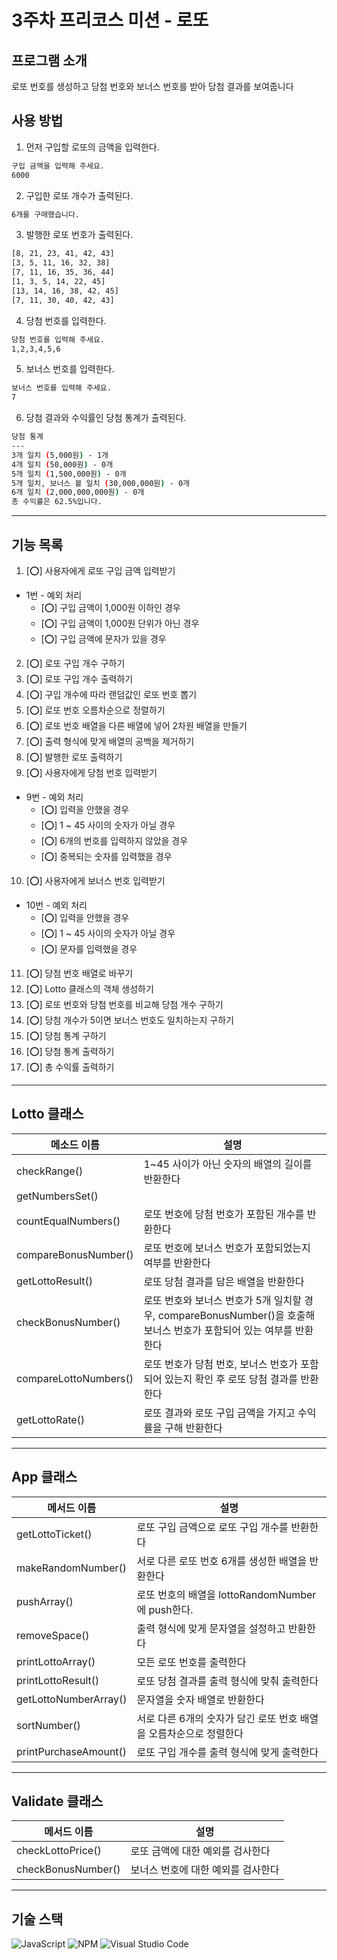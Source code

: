 # 3주차 프리코스 미션 - 로또

## 프로그램 소개
로또 번호를 생성하고 당첨 번호와 보너스 번호를 받아 당첨 결과를 보여줍니다

## 사용 방법
1. 먼저 구입할 로또의 금액을 입력한다.
~~~bash
구입 금액을 입력해 주세요.
6000
~~~~

2. 구입한 로또 개수가 출력된다.
~~~bash
6개를 구매했습니다.
~~~

3. 발행한 로또 번호가 출력된다.
~~~bash
[8, 21, 23, 41, 42, 43]
[3, 5, 11, 16, 32, 38]
[7, 11, 16, 35, 36, 44]
[1, 3, 5, 14, 22, 45]
[13, 14, 16, 38, 42, 45]
[7, 11, 30, 40, 42, 43]
~~~

4. 당첨 번호를 입력한다.
~~~bash
당첨 번호를 입력해 주세요.
1,2,3,4,5,6
~~~

5. 보너스 번호를 입력한다.
~~~bash
보너스 번호를 입력해 주세요.
7
~~~

6. 당첨 결과와 수익률인 당첨 통계가 출력된다.
~~~bash
당첨 통계
---
3개 일치 (5,000원) - 1개
4개 일치 (50,000원) - 0개
5개 일치 (1,500,000원) - 0개
5개 일치, 보너스 볼 일치 (30,000,000원) - 0개
6개 일치 (2,000,000,000원) - 0개
총 수익률은 62.5%입니다.
~~~



------------
## 기능 목록
1.  [⭕] 사용자에게 로또 구입 금액 입력받기

* 1번 - 예외 처리
    * [⭕] 구입 금액이 1,000원 이하인 경우
    * [⭕] 구입 금액이 1,000원 단위가 아닌 경우
    * [⭕] 구입 금액에 문자가 있을 경우
 
2. [⭕] 로또 구입 개수 구하기
3. [⭕] 로또 구입 개수 출력하기
4. [⭕] 구입 개수에 따라 랜덤값인 로또 번호 뽑기
5. [⭕] 로또 번호 오름차순으로 정렬하기
6. [⭕] 로또 번호 배열을 다른 배열에 넣어 2차원 배열을 만들기
7. [⭕] 출력 형식에 맞게 배열의 공백을 제거하기
8. [⭕] 발행한 로또 출력하기
9. [⭕] 사용자에게 당첨 번호 입력받기

* 9번 - 예외 처리
    * [⭕] 입력을 안했을 경우
    * [⭕] 1 ~ 45 사이의 숫자가 아닐 경우
    * [⭕] 6개의 번호를 입력하지 않았을 경우
    * [⭕] 중복되는 숫자를 입력했을 경우

10. [⭕] 사용자에게 보너스 번호 입력받기

* 10번 - 예외 처리
    * [⭕] 입력을 안했을 경우
    * [⭕] 1 ~ 45 사이의 숫자가 아닐 경우
    * [⭕] 문자를 입력했을 경우

11. [⭕] 당첨 번호 배열로 바꾸기
12. [⭕] Lotto 클래스의 객체 생성하기
13. [⭕] 로또 번호와 당첨 번호를 비교해 당첨 개수 구하기
14. [⭕] 당첨 개수가 5이면 보너스 번호도 일치하는지 구하기
15. [⭕] 당첨 통계 구하기
16. [⭕] 당첨 통계 출력하기
17. [⭕] 총 수익률 출력하기

-------
## Lotto 클래스

|메소드 이름|설명|
|---------|-------------------|
|checkRange()|1~45 사이가 아닌 숫자의 배열의 길이를 반환한다|
|getNumbersSet()|
|countEqualNumbers()|로또 번호에 당첨 번호가 포함된 개수를 반환한다|
|compareBonusNumber()|로또 번호에 보너스 번호가 포함되었는지 여부를 반환한다|
|getLottoResult()|로또 당첨 결과를 담은 배열을 반환한다|
|checkBonusNumber()|로또 번호와 보너스 번호가 5개 일치할 경우, compareBonusNumber()을 호출해 보너스 번호가 포함되어 있는 여부를 반환한다|
|compareLottoNumbers()| 로또 번호가 당첨 번호, 보너스 번호가 포함되어 있는지 확인 후 로또 당첨 결과를 반환한다|
|getLottoRate()|로또 결과와 로또 구입 금액을 가지고 수익률을 구해 반환한다|

--------------------------------
## App 클래스

|메서드 이름|설명|
|----------|----------|
|getLottoTicket()|로또 구입 금액으로 로또 구입 개수를 반환한다|
|makeRandomNumber()| 서로 다른 로또 번호 6개를 생성한 배열을 반환한다|
|pushArray()| 로또 번호의 배열을 lottoRandomNumber에 push한다.
|removeSpace()|출력 형식에 맞게 문자열을 설정하고 반환한다|
|printLottoArray()| 모든 로또 번호를 출력한다|
|printLottoResult()|로또 당첨 결과를 출력 형식에 맞춰 출력한다|
|getLottoNumberArray()| 문자열을 숫자 배열로 반환한다|
|sortNumber()| 서로 다른 6개의 숫자가 담긴 로또 번호 배열을 오름차순으로 정렬한다|
|printPurchaseAmount()|로또 구입 개수를 출력 형식에 맞게 출력한다|

---------------------------
## Validate 클래스
|메서드 이름|설명|
|----------|----------|
|checkLottoPrice()|로또 금액에 대한 예외를 검사한다|
|checkBonusNumber()| 보너스 번호에 대한 예외를 검사한다|


-------
## 기술 스택
![JavaScript](https://img.shields.io/badge/javascript-%23323330.svg?style=for-the-badge&logo=javascript&logoColor=%23F7DF1E)  ![NPM](https://img.shields.io/badge/NPM-%23CB3837.svg?style=for-the-badge&logo=npm&logoColor=white) ![Visual Studio Code](https://img.shields.io/badge/Visual%20Studio%20Code-0078d7.svg?style=for-the-badge&logo=visual-studio-code&logoColor=white)

